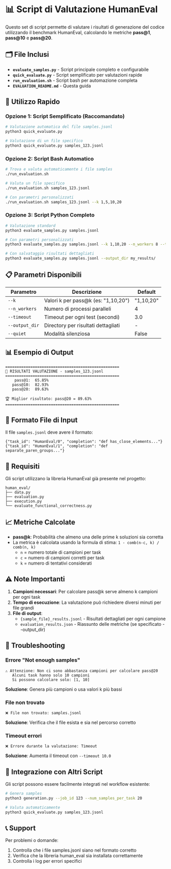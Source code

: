# 📊 Script di Valutazione HumanEval

Questo set di script permette di valutare i risultati di generazione del codice utilizzando il benchmark HumanEval, calcolando le metriche **pass@1**, **pass@10** e **pass@20**.

## 🗂 File Inclusi

- **`evaluate_samples.py`** - Script principale completo e configurabile
- **`quick_evaluate.py`** - Script semplificato per valutazioni rapide  
- **`run_evaluation.sh`** - Script bash per automazione completa
- **`EVALUATION_README.md`** - Questa guida

## 🚀 Utilizzo Rapido

### Opzione 1: Script Semplificato (Raccomandato)

```bash
# Valutazione automatica del file samples.jsonl
python3 quick_evaluate.py

# Valutazione di un file specifico
python3 quick_evaluate.py samples_123.jsonl
```

### Opzione 2: Script Bash Automatico

```bash
# Trova e valuta automaticamente i file samples
./run_evaluation.sh

# Valuta un file specifico
./run_evaluation.sh samples_123.jsonl

# Con parametri personalizzati
./run_evaluation.sh samples_123.jsonl --k 1,5,10,20
```

### Opzione 3: Script Python Completo

```bash
# Valutazione standard
python3 evaluate_samples.py samples.jsonl

# Con parametri personalizzati
python3 evaluate_samples.py samples.jsonl --k 1,10,20 --n_workers 8 --timeout 5.0

# Con salvataggio risultati dettagliati
python3 evaluate_samples.py samples.jsonl --output_dir my_results/
```

## 📋 Parametri Disponibili

| Parametro | Descrizione | Default |
|-----------|-------------|---------|
| `--k` | Valori k per pass@k (es: "1,10,20") | "1,10,20" |
| `--n_workers` | Numero di processi paralleli | 4 |
| `--timeout` | Timeout per ogni test (secondi) | 3.0 |
| `--output_dir` | Directory per risultati dettagliati | - |
| `--quiet` | Modalità silenziosa | False |

## 📊 Esempio di Output

```
==================================================
🎯 RISULTATI VALUTAZIONE - samples_123.jsonl
==================================================
    pass@1:  65.85%
   pass@10:  82.93%
   pass@20:  89.63%

🏆 Miglior risultato: pass@20 = 89.63%
==================================================
```

## 📁 Formato File di Input

Il file `samples.jsonl` deve avere il formato:

```jsonl
{"task_id": "HumanEval/0", "completion": "def has_close_elements..."}
{"task_id": "HumanEval/1", "completion": "def separate_paren_groups..."}
```

## 🔧 Requisiti

Gli script utilizzano la libreria HumanEval già presente nel progetto:

```
human_eval/
├── data.py
├── evaluation.py  
├── execution.py
└── evaluate_functional_correctness.py
```

## 📈 Metriche Calcolate

- **pass@k**: Probabilità che almeno una delle prime k soluzioni sia corretta
- La metrica è calcolata usando la formula di stima: `1 - comb(n-c, k) / comb(n, k)`
  - `n` = numero totale di campioni per task
  - `c` = numero di campioni corretti per task  
  - `k` = numero di tentativi considerati

## ⚠️ Note Importanti

1. **Campioni necessari**: Per calcolare pass@k serve almeno k campioni per ogni task
2. **Tempo di esecuzione**: La valutazione può richiedere diversi minuti per file grandi
3. **File di output**: 
   - `{sample_file}_results.jsonl` - Risultati dettagliati per ogni campione
   - `evaluation_results.json` - Riassunto delle metriche (se specificato --output_dir)

## 🐛 Troubleshooting

### Errore "Not enough samples"
```
⚠️ Attenzione: Non ci sono abbastanza campioni per calcolare pass@20
   Alcuni task hanno solo 10 campioni
   Si possono calcolare solo: [1, 10]
```
**Soluzione**: Genera più campioni o usa valori k più bassi

### File non trovato
```
❌ File non trovato: samples.jsonl
```
**Soluzione**: Verifica che il file esista e sia nel percorso corretto

### Timeout errori
```
❌ Errore durante la valutazione: Timeout
```
**Soluzione**: Aumenta il timeout con `--timeout 10.0`

## 🔄 Integrazione con Altri Script

Gli script possono essere facilmente integrati nel workflow esistente:

```bash
# Genera samples
python3 generation.py --job_id 123 --num_samples_per_task 20

# Valuta automaticamente
python3 quick_evaluate.py samples_123.jsonl
```

## 📞 Support

Per problemi o domande:
1. Controlla che i file samples.jsonl siano nel formato corretto
2. Verifica che la libreria human_eval sia installata correttamente  
3. Controlla i log per errori specifici
